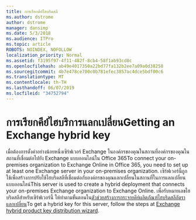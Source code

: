 ```yaml
---
title: การเรียกคีย์ไฮบริดสลี
ms.author: dstrome
author: dstrome
manager: dansimp
ms.date: 5/3/2018
ms.audience: ITPro
ms.topic: article
ROBOTS: NOINDEX, NOFOLLOW
localization_priority: Normal
ms.assetid: f3195f97-4f11-482f-8cb4-58f1ab93cd8c
ms.openlocfilehash: ab49e4017350a22bd77fa132b2ee7a09a0d38258
ms.sourcegitcommit: 4b7e478ce700c0b781efec3857ac4dce5bdf00c6
ms.translationtype: MT
ms.contentlocale: th-TH
ms.lasthandoff: 06/07/2019
ms.locfileid: "34752794"
---
```

# <a name="getting-an-exchange-hybrid-key"></a><span data-ttu-id="7efa0-102">การเรียกคีย์ไฮบริการแลกเปลี่ยน</span><span class="sxs-lookup"><span data-stu-id="7efa0-102">Getting an Exchange hybrid key</span></span>

<span data-ttu-id="7efa0-103">เมื่อต้องการตั้งค่าอย่างน้อยหนึ่งเซิร์ฟเวอร์ Exchange ในองค์กรของคุณในสถานที่องค์กรของคุณในสถานที่เชื่อมต่อไปยัง Exchange แบบออนไลน์ใน Office 365</span><span class="sxs-lookup"><span data-stu-id="7efa0-103">To connect your on-premises organization to Exchange Online in Office 365, you need to set up at least one Exchange server in your on-premises organization.</span></span> <span data-ttu-id="7efa0-104">เซิร์ฟเวอร์นี้ถูกใช้เพื่อสร้างการปรับใช้ไฮบริดสลีที่เชื่อมต่อกับองค์กรของคุณแลกเปลี่ยนในสถานที่ในการแลกเปลี่ยนแบบออนไลน์</span><span class="sxs-lookup"><span data-stu-id="7efa0-104">This server is used to create a hybrid deployment that connects your on-premises Exchange organization to Exchange Online.</span></span> <span data-ttu-id="7efa0-105">เพื่อรับหมายเลขไฮบริดสลีสำหรับเซิร์ฟเวอร์นี้ ให้ทำตามขั้นตอนใน[ตัวช่วยสร้างการกระจายคีย์ผลิตภัณฑ์ไฮบริดสลีอัตราแลกเปลี่ยน](http://aka.ms/hybridkey)</span><span class="sxs-lookup"><span data-stu-id="7efa0-105">To get a hybrid key for this server, follow the steps at [Exchange hybrid product key distribution wizard](http://aka.ms/hybridkey).</span></span>
  

